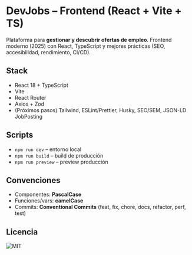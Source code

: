 # DevJobs – Frontend (React + Vite + TS)

Plataforma para **gestionar y descubrir ofertas de empleo**. Frontend moderno (2025) con React, TypeScript y mejores prácticas (SEO, accesibilidad, rendimiento, CI/CD).

## Stack
- React 18 + TypeScript
- Vite
- React Router
- Axios + Zod
- (Próximos pasos) Tailwind, ESLint/Prettier, Husky, SEO/SEM, JSON-LD JobPosting

## Scripts
- `npm run dev` – entorno local
- `npm run build` – build de producción
- `npm run preview` – preview producción

## Convenciones
- Componentes: **PascalCase**
- Funciones/vars: **camelCase**
- Commits: **Conventional Commits** (feat, fix, chore, docs, refactor, perf, test)

## Licencia
![MIT](LICENSE)